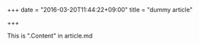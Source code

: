 +++
date = "2016-03-20T11:44:22+09:00"
title = "dummy article"

+++

This is ".Content" in article.md